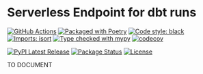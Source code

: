 # Serverless Endpoint for dbt runs


[![GitHub Actions][github-actions-badge]](https://github.com/JeremyLG/dbt-serverless/actions)
[![Packaged with Poetry][poetry-badge]](https://python-poetry.org/)
[![Code style: black][black-badge]](https://github.com/psf/black)
[![Imports: isort][isort-badge]](https://pycqa.github.io/isort/)
[![Type checked with mypy][mypy-badge]](https://github.com/python/mypy)
[![codecov][codecov-badge]](https://codecov.io/github/JeremyLG/dbt-serverless)

[![PyPI Latest Release](https://img.shields.io/pypi/v/dbt-serverless.svg)](https://pypi.org/project/dbt-serverless/)
[![Package Status](https://img.shields.io/pypi/status/dbt-serverless.svg)](https://pypi.org/project/dbt-serverless/)
[![License](https://img.shields.io/pypi/l/dbt-serverless.svg)](https://github.com/JeremyLG/dbt-serverless/blob/main/LICENSE)

[github-actions-badge]: https://github.com/JeremyLG/dbt-serverless/workflows/python/badge.svg
[black-badge]: https://img.shields.io/badge/code%20style-black-000000.svg
[isort-badge]: https://img.shields.io/badge/%20imports-isort-%231674b1?style=flat&labelColor=ef8336
[mypy-badge]: https://www.mypy-lang.org/static/mypy_badge.svg
[poetry-badge]: https://img.shields.io/badge/packaging-poetry-cyan.svg
[codecov-badge]: https://codecov.io/github/JeremyLG/dbt-serverless/branch/master/graph/badge.svg

TO DOCUMENT
